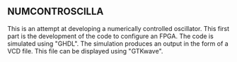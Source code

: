 <!-- file: README.md -->
<!-- content: readme file for numcontroscilla project -->
<!-- Created: 2024 july 28 -->
<!-- Author: Roch Schanen -->

NUMCONTROSCILLA
---

This is an attempt at developing a numerically controlled oscillator.
This first part is the development of the code to configure an FPGA.
The code is simulated using "GHDL".
The simulation produces an output in the form of a VCD file.
This file can be displayed using "GTKwave".

